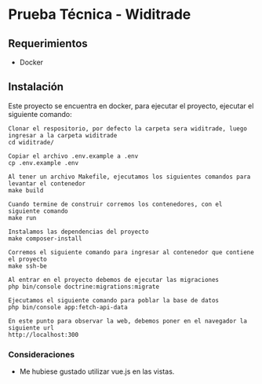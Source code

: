# Prueba Técnica - Widitrade

## Requerimientos
- Docker

## Instalación
Este proyecto se encuentra en docker, para ejecutar el proyecto, ejecutar el siguiente comando:

```
Clonar el respositorio, por defecto la carpeta sera widitrade, luego ingresar a la carpeta widitrade
cd widitrade/

Copiar el archivo .env.example a .env
cp .env.example .env

Al tener un archivo Makefile, ejecutamos los siguientes comandos para levantar el contenedor
make build

Cuando termine de construir corremos los contenedores, con el siguiente comando
make run

Instalamos las dependencias del proyecto
make composer-install

Corremos el siguiente comando para ingresar al contenedor que contiene el proyecto
make ssh-be

Al entrar en el proyecto debemos de ejecutar las migraciones
php bin/console doctrine:migrations:migrate

Ejecutamos el siguiente comando para poblar la base de datos
php bin/console app:fetch-api-data

En este punto para observar la web, debemos poner en el navegador la siguiente url
http://localhost:300

```

### Consideraciones
- Me hubiese gustado utilizar vue.js en las vistas.